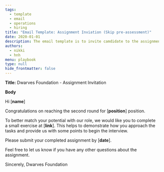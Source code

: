 ```yaml
---
tags: 
  - template
  - email
  - operations
  - hiring
title: "Email Template: Assignment Inviation (Skip pre-assessment)"
date: 2020-01-01
description: The email template is to invite camdidate to the assignment round in case the pre-assessment is skipped.  
authors: 
  - nikki
  - hnh
menu: playbook
type: null
hide_frontmatter: false
---
```


**Title:** Dwarves Foundation - Assignment Invitation

**Body**

Hi [**name**]

Congratulations on reaching the second round for [**position**] position.

To better match your potential with our role, we would like you to complete a small exercise at [**link**]. This helps to demonstrate how you approach the tasks and provide us with some points to begin the interview.

Please submit your completed assignment by [**date**].

Feel free to let us know if you have any other questions about the assignment.

Sincerely,
Dwarves Foundation